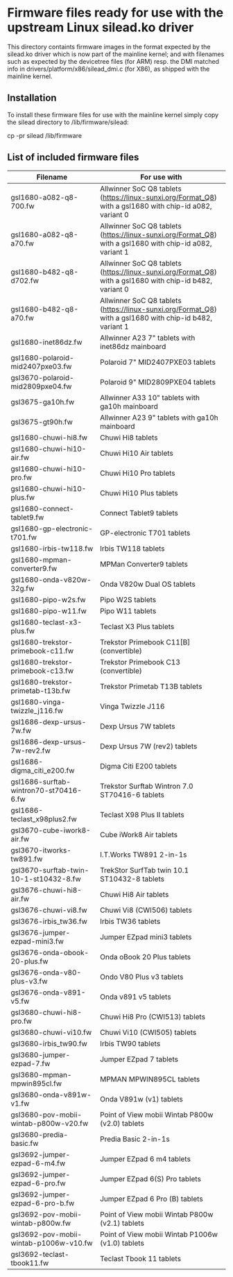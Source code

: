 # Firmware files ready for use with the upstream Linux silead.ko driver

This directory containts firmware images in the format expected by
the silead.ko driver which is now part of the mainline kernel; and
with filenames such as expected by the devicetree files (for ARM) resp.
the DMI matched info in drivers/platform/x86/silead_dmi.c (for X86), as
shipped with the mainline kernel.

## Installation

To install these firmware files for use with the mainline kernel
simply copy the silead directory to /lib/firmware/silead:

   cp -pr silead /lib/firmware

## List of included firmware files

| Filename                               | For use with |
|----------------------------------------|--------------|
| gsl1680-a082-q8-700.fw                 | Allwinner SoC Q8 tablets (https://linux-sunxi.org/Format_Q8) with a gsl1680 with chip-id a082, variant 0 |
| gsl1680-a082-q8-a70.fw                 | Allwinner SoC Q8 tablets (https://linux-sunxi.org/Format_Q8) with a gsl1680 with chip-id a082, variant 1 |
| gsl1680-b482-q8-d702.fw                | Allwinner SoC Q8 tablets (https://linux-sunxi.org/Format_Q8) with a gsl1680 with chip-id b482, variant 0 |
| gsl1680-b482-q8-a70.fw                 | Allwinner SoC Q8 tablets (https://linux-sunxi.org/Format_Q8) with a gsl1680 with chip-id b482, variant 1 |
| gsl1680-inet86dz.fw                    | Allwinner A23 7" tablets with inet86dz mainboard |
| gsl1680-polaroid-mid2407pxe03.fw       | Polaroid 7" MID2407PXE03 tablets |
| gsl3670-polaroid-mid2809pxe04.fw       | Polaroid 9" MID2809PXE04 tablets |
| gsl3675-ga10h.fw                       | Allwinner A33 10" tablets with ga10h mainboard |
| gsl3675-gt90h.fw                       | Allwinner A23 9" tablets with ga10h mainboard |
| gsl1680-chuwi-hi8.fw                   | Chuwi Hi8 tablets |
| gsl1680-chuwi-hi10-air.fw              | Chuwi Hi10 Air tablets |
| gsl1680-chuwi-hi10-pro.fw              | Chuwi Hi10 Pro tablets |
| gsl1680-chuwi-hi10-plus.fw             | Chuwi Hi10 Plus tablets |
| gsl1680-connect-tablet9.fw             | Connect Tablet9 tablets |
| gsl1680-gp-electronic-t701.fw          | GP-electronic T701 tablets |
| gsl1680-irbis-tw118.fw                 | Irbis TW118 tablets |
| gsl1680-mpman-converter9.fw            | MPMan Converter9 tablets |
| gsl1680-onda-v820w-32g.fw              | Onda V820w Dual OS tablets |
| gsl1680-pipo-w2s.fw                    | Pipo W2S tablets |
| gsl1680-pipo-w11.fw                    | Pipo W11 tablets |
| gsl1680-teclast-x3-plus.fw             | Teclast X3 Plus tablets |
| gsl1680-trekstor-primebook-c11.fw      | Trekstor Primebook C11[B] (convertible) |
| gsl1680-trekstor-primebook-c13.fw      | Trekstor Primebook C13 (convertible) |
| gsl1680-trekstor-primetab-t13b.fw      | Trekstor Primetab T13B tablets |
| gsl1680-vinga-twizzle_j116.fw          | Vinga Twizzle J116 |
| gsl1686-dexp-ursus-7w.fw               | Dexp Ursus 7W tablets |
| gsl1686-dexp-ursus-7w-rev2.fw          | Dexp Ursus 7W (rev2) tablets |
| gsl1686-digma_citi_e200.fw             | Digma Citi E200 tablets |
| gsl1686-surftab-wintron70-st70416-6.fw | Trekstor Surftab Wintron 7.0 ST70416-6 tablets |
| gsl1686-teclast_x98plus2.fw            | Teclast X98 Plus II tablets |
| gsl3670-cube-iwork8-air.fw             | Cube iWork8 Air tablets |
| gsl3670-itworks-tw891.fw               | I.T.Works TW891 2-in-1s |
| gsl3670-surftab-twin-10-1-st10432-8.fw | TrekStor SurfTab twin 10.1 ST10432-8 tablets |
| gsl3676-chuwi-hi8-air.fw               | Chuwi Hi8 Air tablets |
| gsl3676-chuwi-vi8.fw                   | Chuwi Vi8 (CWI506) tablets |
| gsl3676-irbis_tw36.fw                  | Irbis TW36 tablets |
| gsl3676-jumper-ezpad-mini3.fw          | Jumper EZpad mini3 tablets |
| gsl3676-onda-obook-20-plus.fw          | Onda oBook 20 Plus tablets |
| gsl3676-onda-v80-plus-v3.fw            | Ondo V80 Plus v3 tablets |
| gsl3676-onda-v891-v5.fw                | Onda v891 v5 tablets |
| gsl3680-chuwi-hi8-pro.fw               | Chuwi Hi8 Pro (CWI513) tablets |
| gsl3680-chuwi-vi10.fw                  | Chuwi Vi10 (CWI505) tablets |
| gsl3680-irbis_tw90.fw                  | Irbis TW90 tablets |
| gsl3680-jumper-ezpad-7.fw              | Jumper EZpad 7 tablets |
| gsl3680-mpman-mpwin895cl.fw            | MPMAN MPWIN895CL tablets |
| gsl3680-onda-v891w-v1.fw               | Onda V891w (v1) tablets |
| gsl3680-pov-mobii-wintab-p800w-v20.fw  | Point of View mobii Wintab P800w (v2.0) tablets |
| gsl3680-predia-basic.fw                | Predia Basic 2-in-1s |
| gsl3692-jumper-ezpad-6-m4.fw           | Jumper EZpad 6 m4 tablets |
| gsl3692-jumper-ezpad-6-pro.fw          | Jumper EZpad 6(S) Pro tablets |
| gsl3692-jumper-ezpad-6-pro-b.fw        | Jumper EZpad 6 Pro (B) tablets |
| gsl3692-pov-mobii-wintab-p800w.fw      | Point of View mobii Wintab P800w (v2.1) tablets |
| gsl3692-pov-mobii-wintab-p1006w-v10.fw | Point of View mobii Wintab P1006w (v1.0) tablets |
| gsl3692-teclast-tbook11.fw             | Teclast Tbook 11 tablets |
